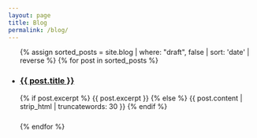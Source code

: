 ```yaml
---
layout: page
title: Blog
permalink: /blog/
---
```


<ul>
  {% assign sorted_posts = site.blog | where: "draft", false | sort: 'date' | reverse %}
  {% for post in sorted_posts %}
    <li style="margin-bottom: 1.5rem;">
      <h3><a href="{{ post.url }}">{{ post.title }}</a></h3>
      <p>
        {% if post.excerpt %}
          {{ post.excerpt }}
        {% else %}
          {{ post.content | strip_html | truncatewords: 30 }}
        {% endif %}
      </p>
    </li>
  {% endfor %}
</ul>

